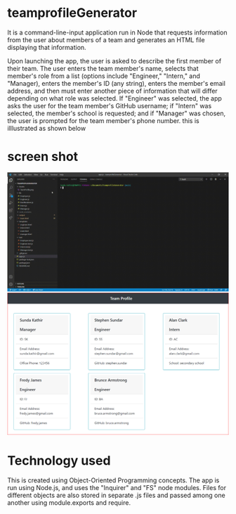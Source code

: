 # teamprofileGenerator
It is a command-line-input application run in Node that requests information from the user about members of a team and generates an HTML file displaying that information.

Upon launching the app, the user is asked to describe the first member of their team. The user enters the team member's name, selects that member's role from a list (options include "Engineer," "Intern," and "Manager), enters the member's ID (any string), enters the member's email address, and then must enter another piece of information that will differ depending on what role was selected. If "Engineer" was selected, the app asks the user for the team member's GitHub username; if "Intern" was selected, the member's school is requested; and if "Manager" was chosen, the user is prompted for the team member's phone number.
this is illlustrated as shown below

# screen shot 
![Team profile generator demo](./Assets/teamprofileGenerator.gif)
![Team profile generator team html](./Assets/teamprofile.png)

# Technology used 
This is created using Object-Oriented Programming concepts. The app is run using Node.js, and uses the "Inquirer" and "FS" node modules. Files for different objects are also stored in separate .js files and passed among one another using module.exports and require.
